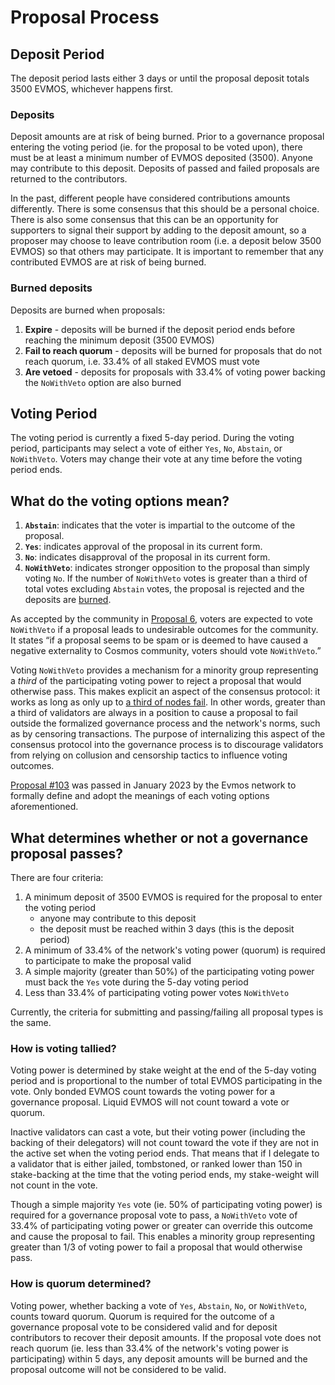 <!--
order: 2
-->

# Proposal Process

## Deposit Period

The deposit period lasts either 3 days or until the proposal deposit totals 3500 EVMOS, whichever happens first.

### Deposits

Deposit amounts are at risk of being burned.
Prior to a governance proposal entering the voting period (ie.
for the proposal to be voted upon), there must be at least a minimum number of EVMOS deposited (3500).
Anyone may contribute to this deposit.
Deposits of passed and failed proposals are returned to the contributors.

In the past, different people have considered contributions amounts differently.
There is some consensus that this should be a personal choice.
There is also some consensus that this can be an opportunity for supporters
to signal their support by adding to the deposit amount, so a proposer may choose to leave contribution room
(i.e. a deposit below 3500 EVMOS) so that others may participate.
It is important to remember that any contributed EVMOS are at risk of being burned.

### Burned deposits

Deposits are burned when proposals:

1. **Expire** - deposits will be burned if the deposit period ends before reaching the minimum deposit (3500 EVMOS)
2. **Fail to reach quorum** - deposits will be burned for proposals that do not reach quorum,
   i.e. 33.4% of all staked EVMOS must vote
3. **Are vetoed** - deposits for proposals with 33.4% of voting power backing the `NoWithVeto` option are also burned

## Voting Period

The voting period is currently a fixed 5-day period.
During the voting period, participants may select a vote of either `Yes`, `No`, `Abstain`, or `NoWithVeto`.
Voters may change their vote at any time before the voting period ends.

## What do the voting options mean?

1. **`Abstain`**: indicates that the voter is impartial to the outcome of the proposal.
2. **`Yes`**: indicates approval of the proposal in its current form.
3. **`No`**: indicates disapproval of the proposal in its current form.
4. **`NoWithVeto`**: indicates stronger opposition to the proposal than simply voting `No`.
   If the number of `NoWithVeto` votes is greater than a third of total votes excluding `Abstain` votes,
   the proposal is rejected and the deposits are [burned](#burned-deposits).

As accepted by the community in [Proposal 6](https://www.mintscan.io/cosmos/proposals/6),
voters are expected to vote `NoWithVeto` if a proposal leads to undesirable outcomes for the community.
It states “if a proposal seems to be spam or is deemed to have caused a negative externality to Cosmos community,
voters should vote `NoWithVeto`.”

Voting `NoWithVeto` provides a mechanism for a minority group representing a *third* of the participating voting power
to reject a proposal that would otherwise pass.
This makes explicit an aspect of the consensus protocol:
it works as long as only up to
[a third of nodes fail](https://docs.tendermint.com/v0.35/introduction/what-is-tendermint.html).
In other words, greater than a third of validators are always in a position to cause a proposal to fail
outside the formalized governance process and the network's norms, such as by censoring transactions.
The purpose of internalizing this aspect of the consensus protocol into the governance process is
to discourage validators from relying on collusion and censorship tactics to influence voting outcomes.

[Proposal #103](https://www.mintscan.io/evmos/proposals/103) was passed in January 2023 by the Evmos network
to formally define and adopt the meanings of each voting options aforementioned.

## What determines whether or not a governance proposal passes?

There are four criteria:

1. A minimum deposit of 3500 EVMOS is required for the proposal to enter the voting period
   - anyone may contribute to this deposit
   - the deposit must be reached within 3 days (this is the deposit period)
2. A minimum of 33.4% of the network's voting power (quorum) is required to participate to make the proposal valid
3. A simple majority (greater than 50%) of the participating voting power must back the `Yes` vote during the 5-day voting period
4. Less than 33.4% of participating voting power votes `NoWithVeto`

Currently, the criteria for submitting and passing/failing all proposal types is the same.

### How is voting tallied?

Voting power is determined by stake weight at the end of the 5-day voting period and is proportional to the number of total EVMOS participating in the vote.
Only bonded EVMOS count towards the voting power for a governance proposal.
Liquid EVMOS will not count toward a vote or quorum.

Inactive validators can cast a vote, but their voting power (including the backing of their delegators) will not count toward the vote if they are not in the active set when the voting period ends.
That means that if I delegate to a validator that is either jailed, tombstoned, or ranked lower than 150 in stake-backing at the time that the voting period ends, my stake-weight will not count in the vote.

Though a simple majority `Yes` vote (ie.
50% of participating voting power) is required for a governance proposal vote to pass, a `NoWithVeto` vote of 33.4% of participating voting power or greater can override this outcome and cause the proposal to fail.
This enables a minority group representing greater than 1/3 of voting power to fail a proposal that would otherwise pass.

### How is quorum determined?

Voting power, whether backing a vote of `Yes`, `Abstain`, `No`, or `NoWithVeto`, counts toward quorum.
Quorum is required for the outcome of a governance proposal vote to be considered valid and for deposit contributors to recover their deposit amounts.
If the proposal vote does not reach quorum (ie.
less than 33.4% of the network's voting power is participating) within 5 days, any deposit amounts will be burned and the proposal outcome will not be considered to be valid.
